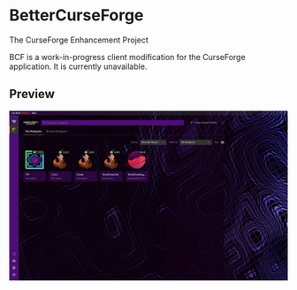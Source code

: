 # BetterCurseForge
The CurseForge Enhancement Project

BCF is a work-in-progress client modification for the CurseForge application.
It is currently unavailable.

## Preview

![Preview 0](./preview_0.png)
